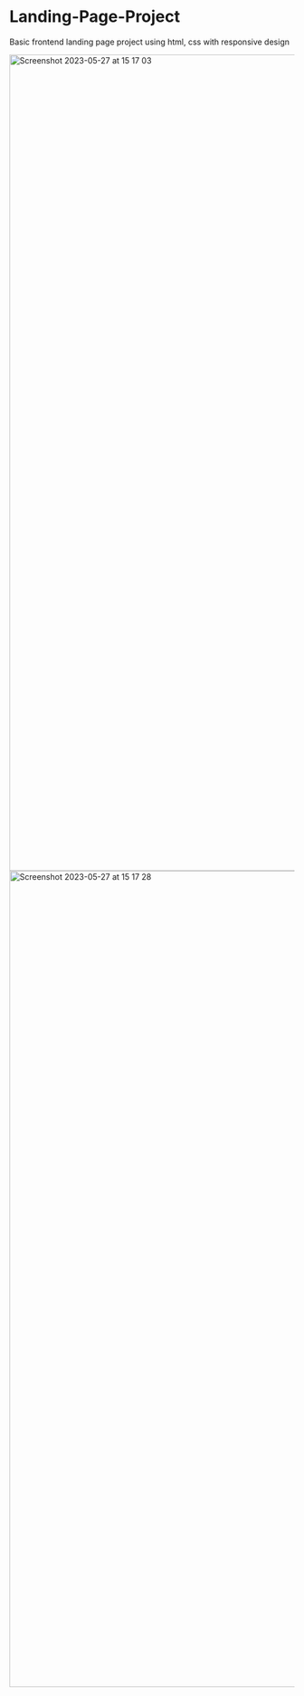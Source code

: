 # Landing-Page-Project
Basic frontend landing page project using html, css with responsive design

<img width="1440" alt="Screenshot 2023-05-27 at 15 17 03" src="https://github.com/bahajyy/Landing-Page-Project/assets/79667938/30578d03-98b4-44f9-bd8a-d11d7f41b2e7"><img width="1440" alt="Screenshot 2023-05-27 at 15 17 28" src="https://github.com/bahajyy/Landing-Page-Project/assets/79667938/1bad741e-9446-4f7c-b25b-7ec93872140c">
